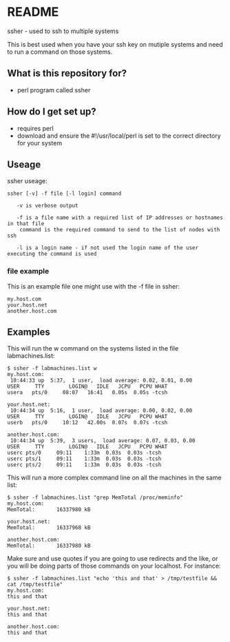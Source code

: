 # README #

ssher - used to ssh to multiple systems

This is best used when you have your ssh key on mutiple systems and need to run a command on those systems.



## What is this repository for? ##

* perl program called ssher

## How do I get set up? ##

* requires perl
* download and ensure the #!/usr/local/perl is set to the correct directory for your system

## Useage ##
ssher useage: 

	ssher [-v] -f file [-l login] command

	   -v is verbose output

	   -f is a file name with a required list of IP addresses or hostnames in that file
		command is the required command to send to the list of nodes with ssh

	   -l is a login name - if not used the login name of the user executing the command is used

### file example ###
This is an example file one might use with the -f file in ssher:

```
my.host.com
your.host.net
another.host.com
```
## Examples ##

This will run the w command on the systems listed in the file labmachines.list:
```
$ ssher -f labmachines.list w
my.host.com:
 10:44:33 up  5:37,  1 user,  load average: 0.02, 0.01, 0.00
USER     TTY        LOGIN@   IDLE   JCPU   PCPU WHAT
usera   pts/0     08:07   16:41   0.05s  0.05s -tcsh

your.host.net:
 10:44:34 up  5:16,  1 user,  load average: 0.00, 0.02, 0.00
USER     TTY        LOGIN@   IDLE   JCPU   PCPU WHAT
userb   pts/0     10:12   42.00s  0.07s  0.07s -tcsh

another.host.com:
 10:44:34 up  5:39,  3 users,  load average: 0.07, 0.03, 0.00
USER     TTY        LOGIN@   IDLE   JCPU   PCPU WHAT
userc pts/0     09:11    1:33m  0.03s  0.03s -tcsh
userc pts/1     09:11    1:33m  0.03s  0.03s -tcsh
userc pts/2     09:11    1:33m  0.03s  0.03s -tcsh
```

This will run a more complex command line on all the machines in the same list:
```
$ ssher -f labmachines.list "grep MemTotal /proc/meminfo"
my.host.com:
MemTotal:       16337980 kB

your.host.net:
MemTotal:       16337968 kB

another.host.com:
MemTotal:       16337980 kB
``` 

Make sure and use quotes if you are going to use redirects and the like, or you will be 
doing parts of those commands on your localhost. For instance:
```
$ ssher -f labmachines.list "echo 'this and that' > /tmp/testfile && cat /tmp/testfile"
my.host.com: 
this and that

your.host.net: 
this and that

another.host.com: 
this and that
```
